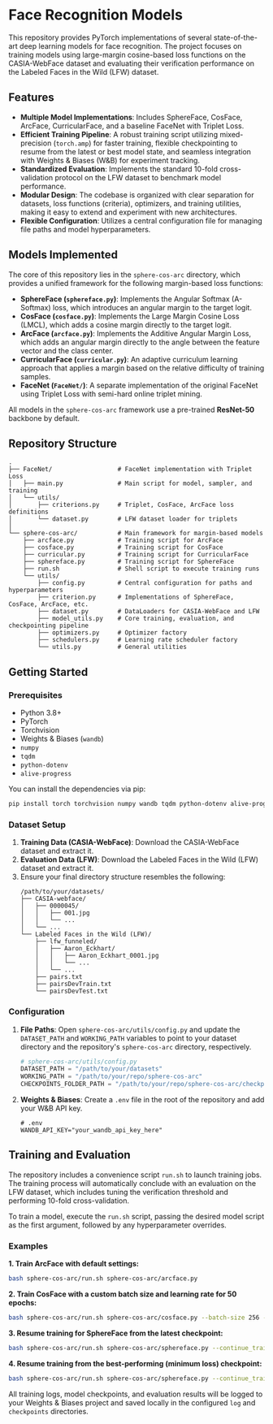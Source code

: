 # Face Recognition Models

This repository provides PyTorch implementations of several state-of-the-art deep learning models for face recognition. The project focuses on training models using large-margin cosine-based loss functions on the CASIA-WebFace dataset and evaluating their verification performance on the Labeled Faces in the Wild (LFW) dataset.

## Features

*   **Multiple Model Implementations**: Includes SphereFace, CosFace, ArcFace, CurricularFace, and a baseline FaceNet with Triplet Loss.
*   **Efficient Training Pipeline**: A robust training script utilizing mixed-precision (`torch.amp`) for faster training, flexible checkpointing to resume from the latest or best model state, and seamless integration with Weights & Biases (W&B) for experiment tracking.
*   **Standardized Evaluation**: Implements the standard 10-fold cross-validation protocol on the LFW dataset to benchmark model performance.
*   **Modular Design**: The codebase is organized with clear separation for datasets, loss functions (criteria), optimizers, and training utilities, making it easy to extend and experiment with new architectures.
*   **Flexible Configuration**: Utilizes a central configuration file for managing file paths and model hyperparameters.

## Models Implemented

The core of this repository lies in the `sphere-cos-arc` directory, which provides a unified framework for the following margin-based loss functions:

*   **SphereFace (`sphereface.py`)**: Implements the Angular Softmax (A-Softmax) loss, which introduces an angular margin to the target logit.
*   **CosFace (`cosface.py`)**: Implements the Large Margin Cosine Loss (LMCL), which adds a cosine margin directly to the target logit.
*   **ArcFace (`arcface.py`)**: Implements the Additive Angular Margin Loss, which adds an angular margin directly to the angle between the feature vector and the class center.
*   **CurricularFace (`curricular.py`)**: An adaptive curriculum learning approach that applies a margin based on the relative difficulty of training samples.
*   **FaceNet (`FaceNet/`)**: A separate implementation of the original FaceNet using Triplet Loss with semi-hard online triplet mining.

All models in the `sphere-cos-arc` framework use a pre-trained **ResNet-50** backbone by default.

## Repository Structure

```
.
├── FaceNet/                  # FaceNet implementation with Triplet Loss
│   ├── main.py               # Main script for model, sampler, and training
│   └── utils/
│       ├── criterions.py     # Triplet, CosFace, ArcFace loss definitions
│       └── dataset.py        # LFW dataset loader for triplets
│
└── sphere-cos-arc/           # Main framework for margin-based models
    ├── arcface.py            # Training script for ArcFace
    ├── cosface.py            # Training script for CosFace
    ├── curricular.py         # Training script for CurricularFace
    ├── sphereface.py         # Training script for SphereFace
    ├── run.sh                # Shell script to execute training runs
    └── utils/
        ├── config.py         # Central configuration for paths and hyperparameters
        ├── criterion.py      # Implementations of SphereFace, CosFace, ArcFace, etc.
        ├── dataset.py        # DataLoaders for CASIA-WebFace and LFW
        ├── model_utils.py    # Core training, evaluation, and checkpointing pipeline
        ├── optimizers.py     # Optimizer factory
        ├── schedulers.py     # Learning rate scheduler factory
        └── utils.py          # General utilities
```

## Getting Started

### Prerequisites

*   Python 3.8+
*   PyTorch
*   Torchvision
*   Weights & Biases (`wandb`)
*   `numpy`
*   `tqdm`
*   `python-dotenv`
*   `alive-progress`

You can install the dependencies via pip:
```bash
pip install torch torchvision numpy wandb tqdm python-dotenv alive-progress
```

### Dataset Setup

1.  **Training Data (CASIA-WebFace)**: Download the CASIA-WebFace dataset and extract it.
2.  **Evaluation Data (LFW)**: Download the Labeled Faces in the Wild (LFW) dataset and extract it.
3.  Ensure your final directory structure resembles the following:
    ```
    /path/to/your/datasets/
    ├── CASIA-webface/
    │   ├── 0000045/
    │   │   ├── 001.jpg
    │   │   └── ...
    │   └── ...
    └── Labeled Faces in the Wild (LFW)/
        ├── lfw_funneled/
        │   ├── Aaron_Eckhart/
        │   │   ├── Aaron_Eckhart_0001.jpg
        │   │   └── ...
        │   └── ...
        ├── pairs.txt
        ├── pairsDevTrain.txt
        └── pairsDevTest.txt
    ```

### Configuration

1.  **File Paths**: Open `sphere-cos-arc/utils/config.py` and update the `DATASET_PATH` and `WORKING_PATH` variables to point to your dataset directory and the repository's `sphere-cos-arc` directory, respectively.

    ```python
    # sphere-cos-arc/utils/config.py
    DATASET_PATH = "/path/to/your/datasets"
    WORKING_PATH = "/path/to/your/repo/sphere-cos-arc"
    CHECKPOINTS_FOLDER_PATH = "/path/to/your/repo/sphere-cos-arc/checkpoints"
    ```

2.  **Weights & Biases**: Create a `.env` file in the root of the repository and add your W&B API key.

    ```
    # .env
    WANDB_API_KEY="your_wandb_api_key_here"
    ```

## Training and Evaluation

The repository includes a convenience script `run.sh` to launch training jobs. The training process will automatically conclude with an evaluation on the LFW dataset, which includes tuning the verification threshold and performing 10-fold cross-validation.

To train a model, execute the `run.sh` script, passing the desired model script as the first argument, followed by any hyperparameter overrides.

### Examples

**1. Train ArcFace with default settings:**
```bash
bash sphere-cos-arc/run.sh sphere-cos-arc/arcface.py
```

**2. Train CosFace with a custom batch size and learning rate for 50 epochs:**
```bash
bash sphere-cos-arc/run.sh sphere-cos-arc/cosface.py --batch-size 256 --epochs 50 --lr 0.01
```

**3. Resume training for SphereFace from the latest checkpoint:**
```bash
bash sphere-cos-arc/run.sh sphere-cos-arc/sphereface.py --continue_train latest
```

**4. Resume training from the best-performing (minimum loss) checkpoint:**
```bash
bash sphere-cos-arc/run.sh sphere-cos-arc/sphereface.py --continue_train min_loss
```

All training logs, model checkpoints, and evaluation results will be logged to your Weights & Biases project and saved locally in the configured `log` and `checkpoints` directories.